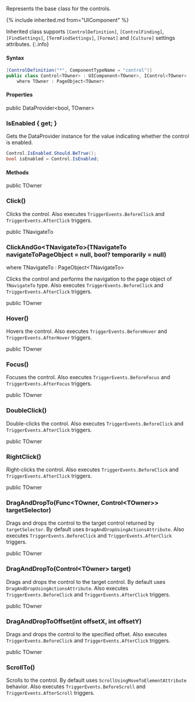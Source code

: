 Represents the base class for the controls.

{% include inherited.md from="UIComponent" %}

Inherited class supports `[ControlDefinition]`, `[ControlFinding]`, `[FindSettings]`, `[TermFindSettings]`, `[Format]` and `[Culture]` settings attributes.
{:.info}

#### Syntax

```cs
[ControlDefinition("*", ComponentTypeName = "control")]
public class Control<TOwner> : UIComponent<TOwner>, IControl<TOwner>
    where TOwner : PageObject<TOwner>
```

#### Properties

<div class="member">
    <span class="head"><span class="keyword">public</span> <span class="type">DataProvider</span><wbr>&lt;<span class="keyword">bool</span>, <span class="type">TOwner</span>&gt;</span>
    <h3><span class="body">IsEnabled</span><span class="tail"> { <span class="keyword">get</span>; }</span></h3>
</div>

Gets the DataProvider instance for the value indicating whether the control is enabled.

```cs
Control.IsEnabled.Should.BeTrue();
bool isEnabled = Control.IsEnabled;
```

#### Methods

<div class="member">
    <span class="head"><span class="keyword">public</span> <span class="type">TOwner</span></span>
    <h3><span class="body">Click()</span></h3>
</div>

Clicks the control.
Also executes `TriggerEvents.BeforeClick` and `TriggerEvents.AfterClick` triggers.


<div class="member">
    <span class="head"><span class="keyword">public</span> <span class="type">TNavigateTo</span></span>
    <h3><span class="body">ClickAndGo<wbr>&lt;<span class="type">TNavigateTo</span>&gt;</span><span class="tail">(<span class="type">TNavigateTo</span> navigateToPageObject = <span class="keyword">null</span>, <span class="type">bool?</span> temporarily = <span class="keyword">null</span>)</span></h3>
    <span class="where"><span class="keyword">where</span> <span class="type">TNavigateTo</span> : <span class="type">PageObject</span><wbr>&lt;<span class="type">TNavigateTo</span>&gt;</span>
</div>

Clicks the control and performs the navigation to the page object of `TNavigateTo` type. 
Also executes `TriggerEvents.BeforeClick` and `TriggerEvents.AfterClick` triggers.

<div class="member">
    <span class="head"><span class="keyword">public</span> <span class="type">TOwner</span></span>
    <h3><span class="body">Hover()</span></h3>
</div>

Hovers the control.
Also executes `TriggerEvents.BeforeHover` and `TriggerEvents.AfterHover` triggers.

<div class="member">
    <span class="head"><span class="keyword">public</span> <span class="type">TOwner</span></span>
    <h3><span class="body">Focus()</span></h3>
</div>

Focuses the control.
Also executes `TriggerEvents.BeforeFocus` and `TriggerEvents.AfterFocus` triggers.

<div class="member">
    <span class="head"><span class="keyword">public</span> <span class="type">TOwner</span></span>
    <h3><span class="body">DoubleClick()</span></h3>
</div>

Double-clicks the control.
Also executes `TriggerEvents.BeforeClick` and `TriggerEvents.AfterClick` triggers.

<div class="member">
    <span class="head"><span class="keyword">public</span> <span class="type">TOwner</span></span>
    <h3><span class="body">RightClick()</span></h3>
</div>

Right-clicks the control.
Also executes `TriggerEvents.BeforeClick` and `TriggerEvents.AfterClick` triggers.

<div class="member">
    <span class="head"><span class="keyword">public</span> <span class="type">TOwner</span></span>
    <h3><span class="body">DragAndDropTo</span><span class="tail">(<span class="type">Func</span><wbr>&lt;<span class="type">TOwner</span>, <span class="type">Control</span><wbr>&lt;<span class="type">TOwner</span>&gt;&gt; targetSelector)</span></h3>
</div>

Drags and drops the control to the target control returned by `targetSelector`. 
By default uses `DragAndDropUsingActionsAttribute`.
Also executes `TriggerEvents.BeforeClick` and `TriggerEvents.AfterClick` triggers.

<div class="member">
    <span class="head"><span class="keyword">public</span> <span class="type">TOwner</span></span>
    <h3><span class="body">DragAndDropTo</span><span class="tail">(<span class="type">Control</span><wbr>&lt;<span class="type">TOwner</span>&gt; target)</span></h3>
</div>

Drags and drops the control to the target control. 
By default uses `DragAndDropUsingActionsAttribute`.
Also executes `TriggerEvents.BeforeClick` and `TriggerEvents.AfterClick` triggers.

<div class="member">
    <span class="head"><span class="keyword">public</span> <span class="type">TOwner</span></span>
    <h3><span class="body">DragAndDropToOffset</span><span class="tail">(<span class="keyword">int</span> offsetX, <span class="keyword">int</span> offsetY)</span></h3>
</div>

Drags and drops the control to the specified offset.
Also executes `TriggerEvents.BeforeClick` and `TriggerEvents.AfterClick` triggers.

<div class="member">
    <span class="head"><span class="keyword">public</span> <span class="type">TOwner</span></span>
    <h3><span class="body">ScrollTo()</span></h3>
</div>

Scrolls to the control. 
By default uses `ScrollUsingMoveToElementAttribute` behavior.
Also executes `TriggerEvents.BeforeScroll` and `TriggerEvents.AfterScroll` triggers.